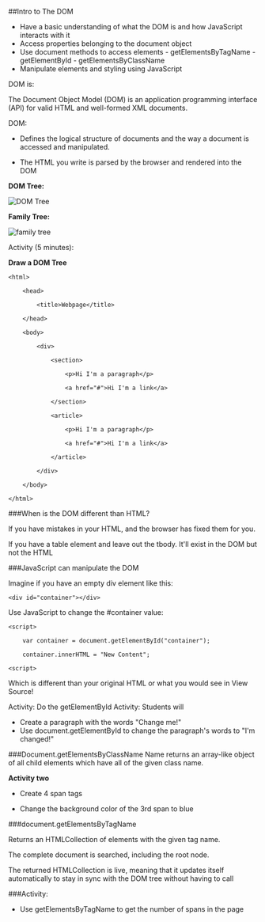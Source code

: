 ##Intro to The DOM

- Have a basic understanding of what the DOM is and how JavaScript interacts with it
- Access properties belonging to the document object
- Use document methods to access elements
        - getElementsByTagName
        - getElementById
        - getElementsByClassName
- Manipulate elements and styling using JavaScript 


DOM is:

The Document Object Model (DOM) is an application programming interface (API) for valid HTML and well-formed XML documents. 

DOM: 

- Defines the logical structure of documents and the way a document is accessed and manipulated.

- The HTML you write is parsed by the browser and rendered into the DOM


**DOM Tree:**

![DOM Tree](http://www.webstepbook.com/supplements/slides/images/dom_tree.gif)

**Family Tree:**

![family tree](http://www.yangfamilytaichi.com/yang/tree/images/familytree.jpg)


Activity (5 minutes):

**Draw a DOM Tree**

	<html>
	
		<head>
		
			<title>Webpage</title>
			
		</head>
		
		<body>
		
			<div>
			
				<section>
					
					<p>Hi I'm a paragraph</p>

					<a href="#">Hi I'm a link</a>					
					
				</section>
				
				<article>
				
					<p>Hi I'm a paragraph</p>				
					
					<a href="#">Hi I'm a link</a>
					
				</article>
				
			</div>
			
		</body>
		
	</html>
	
	

###When is the DOM different than HTML?

If you have mistakes in your HTML, and the browser has fixed them for you.


If you have a table element and leave out the tbody. It'll exist in the DOM but not the HTML

###JavaScript can manipulate the DOM

Imagine if you have an empty div element like this:

	<div id="container"></div>

Use JavaScript to change the #container value:

	<script>
		
		var container = document.getElementById("container");
		
		container.innerHTML = "New Content";
		
	<script>


Which is different than your original HTML or what you would see in View Source!

Activity: Do the getElementById 
Activity: Students will 

- Create a paragraph with the words "Change me!"
- Use document.getElementById to change the paragraph's words to "I'm changed!"

###Document.getElementsByClassName
Name returns an array-like object of all child elements which have all of the given class name. 


**Activity two**
- Create 4 span tags

- Change the background color of the 3rd span to blue


###document.getElementsByTagName

Returns an HTMLCollection of elements with the given tag name. 

The complete document is searched, including the root node. 

The returned HTMLCollection is live, meaning that it updates itself automatically to stay in sync with the DOM tree without having to call


###Activity:

- Use getElementsByTagName to get the number of spans in the page







	